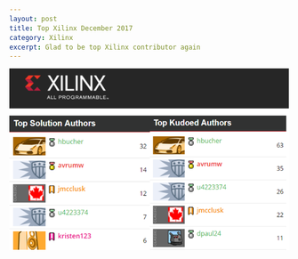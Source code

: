 ```yaml
---
layout: post
title: Top Xilinx December 2017
category: Xilinx
excerpt: Glad to be top Xilinx contributor again
---
```

<img src="/images/Xilinx/TopXilinxDecember2017.png" />
